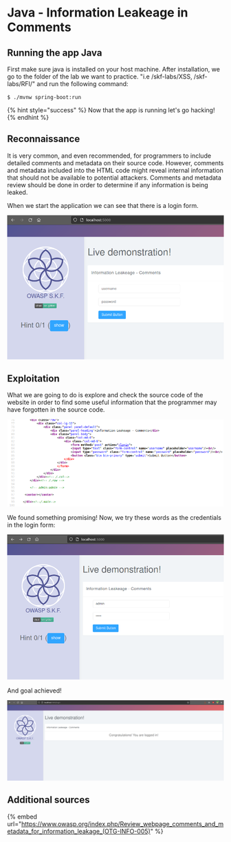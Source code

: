 # Java - Information Leakeage in Comments

## Running the app Java

First make sure java is installed on your host machine. After installation, we go to the folder of the lab we want to practice. "i.e /skf-labs/XSS, /skf-labs/RFI/" and run the following command:

```
$ ./mvnw spring-boot:run
```

{% hint style="success" %}
Now that the app is running let's go hacking!
{% endhint %}

## Reconnaissance

It is very common, and even recommended, for programmers to include detailed comments and metadata on their source code. However, comments and metadata included into the HTML code might reveal internal information that should not be available to potential attackers. Comments and metadata review should be done in order to determine if any information is being leaked.

When we start the application we can see that there is a login form.

![](../../.gitbook/assets/nodejs/Info-leakage-comments/1.png)

## Exploitation

What we are going to do is explore and check the source code of the website in order to find some useful information that the programmer may have forgotten in the source code.

![](../../.gitbook/assets/nodejs/Info-leakage-comments/2.png)

We found something promising! Now, we try these words as the credentials in the login form:

![](../../.gitbook/assets/nodejs/Info-leakage-comments/3.png)

And goal achieved!

![](../../.gitbook/assets/nodejs/Info-leakage-comments/4.png)

## Additional sources

{% embed url="https://www.owasp.org/index.php/Review_webpage_comments_and_metadata_for_information_leakage_(OTG-INFO-005)" %}
